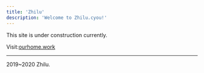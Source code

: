 ```yaml
---
title: 'Zhilu'
description: 'Welcome to Zhilu.cyou!'
---
```


This site is under construction currently.

Visit:[ourhome.work](//ourhome.work)

------

2019~2020 Zhilu.
